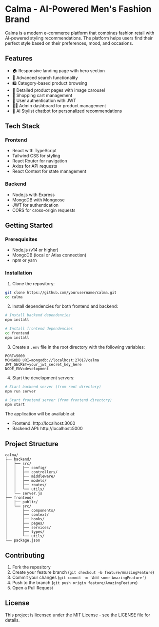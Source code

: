 # Calma - AI-Powered Men's Fashion Brand

Calma is a modern e-commerce platform that combines fashion retail with AI-powered styling recommendations. The platform helps users find their perfect style based on their preferences, mood, and occasions.

## Features

- 🏠 Responsive landing page with hero section
- 🔎 Advanced search functionality
- 🛍️ Category-based product browsing
- 🧾 Detailed product pages with image carousel
- 🛒 Shopping cart management
- 🔐 User authentication with JWT
- 🧑‍💼 Admin dashboard for product management
- 🤖 AI Stylist chatbot for personalized recommendations

## Tech Stack

### Frontend

- React with TypeScript
- Tailwind CSS for styling
- React Router for navigation
- Axios for API requests
- React Context for state management

### Backend

- Node.js with Express
- MongoDB with Mongoose
- JWT for authentication
- CORS for cross-origin requests

## Getting Started

### Prerequisites

- Node.js (v14 or higher)
- MongoDB (local or Atlas connection)
- npm or yarn

### Installation

1. Clone the repository:

```bash
git clone https://github.com/yourusername/calma.git
cd calma
```

2. Install dependencies for both frontend and backend:

```bash
# Install backend dependencies
npm install

# Install frontend dependencies
cd frontend
npm install
```

3. Create a `.env` file in the root directory with the following variables:

```
PORT=5000
MONGODB_URI=mongodb://localhost:27017/calma
JWT_SECRET=your_jwt_secret_key_here
NODE_ENV=development
```

4. Start the development servers:

```bash
# Start backend server (from root directory)
npm run server

# Start frontend server (from frontend directory)
npm start
```

The application will be available at:

- Frontend: http://localhost:3000
- Backend API: http://localhost:5000

## Project Structure

```
calma/
├── backend/
│   ├── src/
│   │   ├── config/
│   │   ├── controllers/
│   │   ├── middleware/
│   │   ├── models/
│   │   ├── routes/
│   │   └── utils/
│   └── server.js
├── frontend/
│   ├── public/
│   └── src/
│       ├── components/
│       ├── context/
│       ├── hooks/
│       ├── pages/
│       ├── services/
│       ├── types/
│       └── utils/
└── package.json
```

## Contributing

1. Fork the repository
2. Create your feature branch (`git checkout -b feature/AmazingFeature`)
3. Commit your changes (`git commit -m 'Add some AmazingFeature'`)
4. Push to the branch (`git push origin feature/AmazingFeature`)
5. Open a Pull Request

## License

This project is licensed under the MIT License - see the LICENSE file for details.
